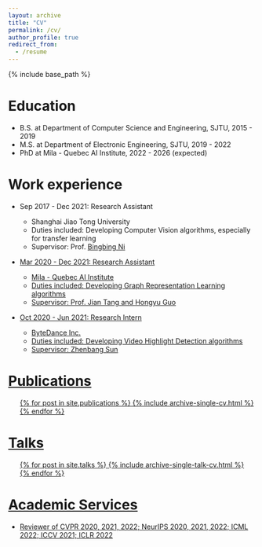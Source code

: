 ```yaml
---
layout: archive
title: "CV"
permalink: /cv/
author_profile: true
redirect_from:
  - /resume
---
```


{% include base_path %}

Education
======
* B.S. at Department of Computer Science and Engineering, SJTU, 2015 - 2019
* M.S. at Department of Electronic Engineering, SJTU, 2019 - 2022
* PhD at Mila - Quebec AI Institute, 2022 - 2026 (expected)

Work experience
======
* Sep 2017 - Dec 2021: Research Assistant
  * Shanghai Jiao Tong University
  * Duties included: Developing Computer Vision algorithms, especially for transfer learning
  * Supervisor: Prof. <a href="https://scholar.google.com/citations?hl=zh-CN&user=eUbmKwYAAAAJ"><u>Bingbing Ni</u>
  
* Mar 2020 - Dec 2021: Research Assistant
  * Mila - Quebec AI Institute
  * Duties included: Developing Graph Representation Learning algorithms
  * Supervisor: Prof. <a href="https://jian-tang.com/"><u>Jian Tang</u> and <a href="http://www.site.uottawa.ca/~hguo028/mainpage.htm"><u>Hongyu Guo</u>

* Oct 2020 - Jun 2021: Research Intern
  * ByteDance Inc.
  * Duties included: Developing Video Highlight Detection algorithms
  * Supervisor: <a href="https://www.linkedin.com/in/zhenbang-sun-11581439/"><u>Zhenbang Sun</u>

<!-- 
Skills
======
* Skill 1
* Skill 2
  * Sub-skill 2.1
  * Sub-skill 2.2
  * Sub-skill 2.3
* Skill 3
-->

Publications
======
  <ul>{% for post in site.publications %}
    {% include archive-single-cv.html %}
  {% endfor %}</ul>
  
Talks
======
  <ul>{% for post in site.talks %}
    {% include archive-single-talk-cv.html %}
  {% endfor %}</ul>

<!-- 
Teaching
======
  <ul>{% for post in site.teaching %}
    {% include archive-single-cv.html %}
  {% endfor %}</ul>
-->
  
Academic Services
======
* Reviewer of CVPR 2020, 2021, 2022; NeurIPS 2020, 2021, 2022; ICML 2022; ICCV 2021; ICLR 2022
